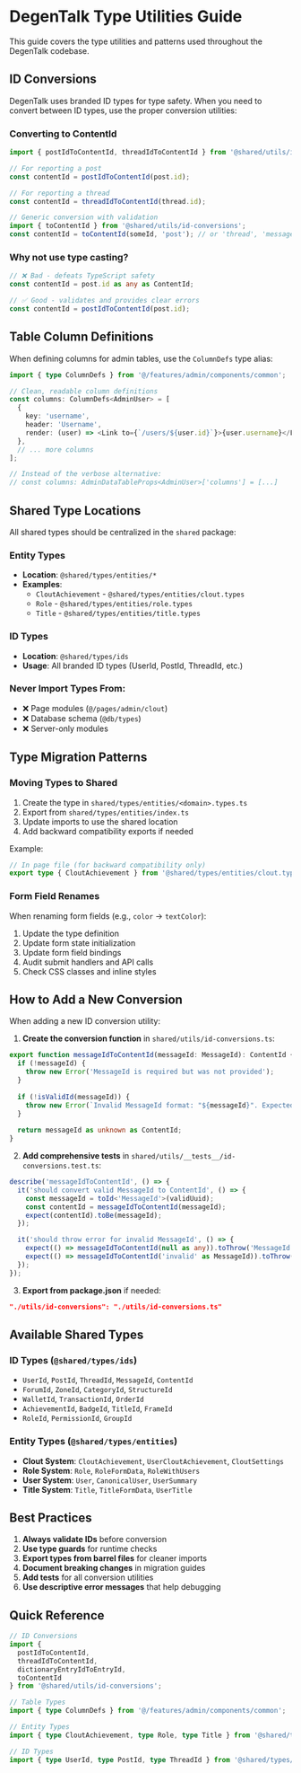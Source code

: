 # DegenTalk Type Utilities Guide

This guide covers the type utilities and patterns used throughout the DegenTalk codebase.

## ID Conversions

DegenTalk uses branded ID types for type safety. When you need to convert between ID types, use the proper conversion utilities:

### Converting to ContentId

```typescript
import { postIdToContentId, threadIdToContentId } from '@shared/utils/id-conversions';

// For reporting a post
const contentId = postIdToContentId(post.id);

// For reporting a thread
const contentId = threadIdToContentId(thread.id);

// Generic conversion with validation
import { toContentId } from '@shared/utils/id-conversions';
const contentId = toContentId(someId, 'post'); // or 'thread', 'message'
```

### Why not use type casting?

```typescript
// ❌ Bad - defeats TypeScript safety
const contentId = post.id as any as ContentId;

// ✅ Good - validates and provides clear errors
const contentId = postIdToContentId(post.id);
```

## Table Column Definitions

When defining columns for admin tables, use the `ColumnDefs` type alias:

```typescript
import { type ColumnDefs } from '@/features/admin/components/common';

// Clean, readable column definitions
const columns: ColumnDefs<AdminUser> = [
  {
    key: 'username',
    header: 'Username',
    render: (user) => <Link to={`/users/${user.id}`}>{user.username}</Link>
  },
  // ... more columns
];

// Instead of the verbose alternative:
// const columns: AdminDataTableProps<AdminUser>['columns'] = [...]
```

## Shared Type Locations

All shared types should be centralized in the `shared` package:

### Entity Types
- **Location**: `@shared/types/entities/*`
- **Examples**: 
  - `CloutAchievement` - `@shared/types/entities/clout.types`
  - `Role` - `@shared/types/entities/role.types`
  - `Title` - `@shared/types/entities/title.types`

### ID Types
- **Location**: `@shared/types/ids`
- **Usage**: All branded ID types (UserId, PostId, ThreadId, etc.)

### Never Import Types From:
- ❌ Page modules (`@/pages/admin/clout`)
- ❌ Database schema (`@db/types`)
- ❌ Server-only modules

## Type Migration Patterns

### Moving Types to Shared

1. Create the type in `shared/types/entities/<domain>.types.ts`
2. Export from `shared/types/entities/index.ts`
3. Update imports to use the shared location
4. Add backward compatibility exports if needed

Example:
```typescript
// In page file (for backward compatibility only)
export type { CloutAchievement } from '@shared/types/entities/clout.types';
```

### Form Field Renames

When renaming form fields (e.g., `color` → `textColor`):

1. Update the type definition
2. Update form state initialization
3. Update form field bindings
4. Audit submit handlers and API calls
5. Check CSS classes and inline styles

## How to Add a New Conversion

When adding a new ID conversion utility:

1. **Create the conversion function** in `shared/utils/id-conversions.ts`:
```typescript
export function messageIdToContentId(messageId: MessageId): ContentId {
  if (!messageId) {
    throw new Error('MessageId is required but was not provided');
  }
  
  if (!isValidId(messageId)) {
    throw new Error(`Invalid MessageId format: "${messageId}". Expected a valid UUID.`);
  }
  
  return messageId as unknown as ContentId;
}
```

2. **Add comprehensive tests** in `shared/utils/__tests__/id-conversions.test.ts`:
```typescript
describe('messageIdToContentId', () => {
  it('should convert valid MessageId to ContentId', () => {
    const messageId = toId<'MessageId'>(validUuid);
    const contentId = messageIdToContentId(messageId);
    expect(contentId).toBe(messageId);
  });

  it('should throw error for invalid MessageId', () => {
    expect(() => messageIdToContentId(null as any)).toThrow('MessageId is required');
    expect(() => messageIdToContentId('invalid' as MessageId)).toThrow('Invalid MessageId format');
  });
});
```

3. **Export from package.json** if needed:
```json
"./utils/id-conversions": "./utils/id-conversions.ts"
```

## Available Shared Types

### ID Types (`@shared/types/ids`)
- `UserId`, `PostId`, `ThreadId`, `MessageId`, `ContentId`
- `ForumId`, `ZoneId`, `CategoryId`, `StructureId`
- `WalletId`, `TransactionId`, `OrderId`
- `AchievementId`, `BadgeId`, `TitleId`, `FrameId`
- `RoleId`, `PermissionId`, `GroupId`

### Entity Types (`@shared/types/entities`)
- **Clout System**: `CloutAchievement`, `UserCloutAchievement`, `CloutSettings`
- **Role System**: `Role`, `RoleFormData`, `RoleWithUsers`
- **User System**: `User`, `CanonicalUser`, `UserSummary`
- **Title System**: `Title`, `TitleFormData`, `UserTitle`

## Best Practices

1. **Always validate IDs** before conversion
2. **Use type guards** for runtime checks
3. **Export types from barrel files** for cleaner imports
4. **Document breaking changes** in migration guides
5. **Add tests** for all conversion utilities
6. **Use descriptive error messages** that help debugging

## Quick Reference

```typescript
// ID Conversions
import { 
  postIdToContentId, 
  threadIdToContentId, 
  dictionaryEntryIdToEntryId,
  toContentId 
} from '@shared/utils/id-conversions';

// Table Types
import { type ColumnDefs } from '@/features/admin/components/common';

// Entity Types
import { type CloutAchievement, type Role, type Title } from '@shared/types/entities';

// ID Types
import { type UserId, type PostId, type ThreadId } from '@shared/types/ids';
```